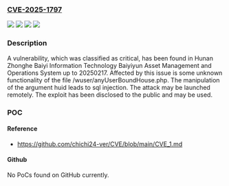 ### [CVE-2025-1797](https://cve.mitre.org/cgi-bin/cvename.cgi?name=CVE-2025-1797)
![](https://img.shields.io/static/v1?label=Product&message=Baiyiyun%20Asset%20Management%20and%20Operations%20System&color=blue)
![](https://img.shields.io/static/v1?label=Version&message=%3D%2020250217%20&color=brighgreen)
![](https://img.shields.io/static/v1?label=Vulnerability&message=Injection&color=brighgreen)
![](https://img.shields.io/static/v1?label=Vulnerability&message=SQL%20Injection&color=brighgreen)

### Description

A vulnerability, which was classified as critical, has been found in Hunan Zhonghe Baiyi Information Technology Baiyiyun Asset Management and Operations System up to 20250217. Affected by this issue is some unknown functionality of the file /wuser/anyUserBoundHouse.php. The manipulation of the argument huid leads to sql injection. The attack may be launched remotely. The exploit has been disclosed to the public and may be used.

### POC

#### Reference
- https://github.com/chichi24-ver/CVE/blob/main/CVE_1.md

#### Github
No PoCs found on GitHub currently.

